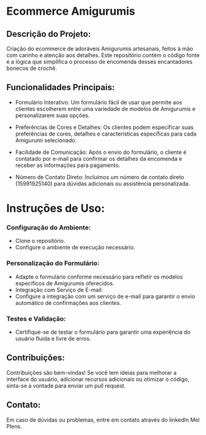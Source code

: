 # Ecommerce Amigurumis

## Descrição do Projeto:
Criação do ecommerce de adoráveis Amigurumis artesanais, feitos à mão com carinho e atenção aos detalhes. Este repositório contém o código fonte e a lógica que simplifica o processo de encomenda desses encantadores bonecos de crochê.

## Funcionalidades Principais:

- Formulário Interativo: Um formulário fácil de usar que permite aos clientes escolherem entre uma variedade de modelos de Amigurumis e personalizarem suas opções.

- Preferências de Cores e Detalhes: Os clientes podem especificar suas preferências de cores, detalhes e características específicas para cada Amigurumi selecionado.

- Facilidade de Comunicação: Após o envio do formulário, o cliente é contatado por e-mail para confirmar os detalhes da encomenda e receber as informações para pagamento.

- Número de Contato Direto: Incluímos um número de contato direto (15991925140) para dúvidas adicionais ou assistência personalizada.

# Instruções de Uso:

### Configuração do Ambiente:
- Clone o repositório.
- Configure o ambiente de execução necessário.

### Personalização do Formulário:

- Adapte o formulário conforme necessário para refletir os modelos específicos de Amigurumis oferecidos.
- Integração com Serviço de E-mail:
- Configure a integração com um serviço de e-mail para garantir o envio automático de confirmações aos clientes.
  
### Testes e Validação:

- Certifique-se de testar o formulário para garantir uma experiência do usuário fluida e livre de erros.
  
## Contribuições:
Contribuições são bem-vindas! Se você tem ideias para melhorar a interface do usuário, adicionar recursos adicionais ou otimizar o código, sinta-se à vontade para enviar um pull request.

## Contato:
Em caso de dúvidas ou problemas, entre em contato através do linkedln Mel Plens.
